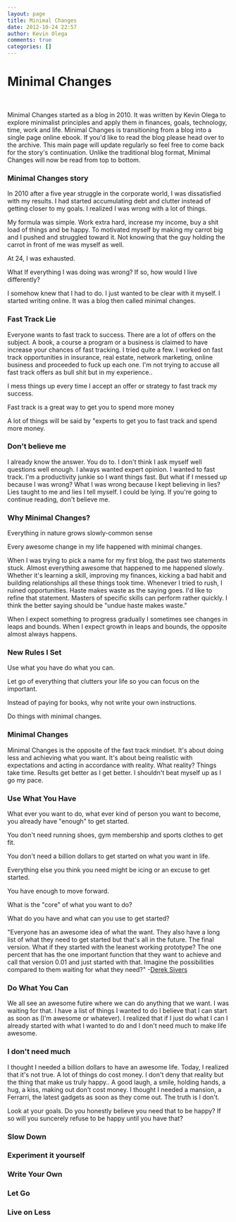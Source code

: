 ```yaml
---
layout: page
title: Minimal Changes
date: 2012-10-24 22:57
author: Kevin Olega
comments: true
categories: []
---
```

<h1 style="text-align: left;">Minimal Changes</h1>
&nbsp;
<div>
<p style="text-align: left;">Minimal Changes started as a blog in 2010. It was written by Kevin Olega to explore minimalist principles and apply them in finances, goals, technology, time, work and life. Minimal Changes is transitioning from a blog into a single page online ebook. If you'd like to read the blog please head over to the archive. This main page will update regularly so feel free to come back for the story's continuation. Unlike the traditional blog format, Minimal Changes will now be read from top to bottom.</p>

</div>
<h3 style="text-align: left;">Minimal Changes story</h3>
<p style="text-align: left;">In 2010 after a five year struggle in the corporate world, I was dissatisfied with my results. I had started accumulating debt and clutter instead of getting closer to my goals. I realized I was wrong with a lot of things.</p>
My formula was simple. Work extra hard, increase my income, buy a shit load of things and be happy. To motivated myself by making my carrot big and I pushed and struggled toward it. Not knowing that the guy holding the carrot in front of me was myself as well.

At 24, I was exhausted.

What If everything I was doing was wrong? If so, how would I live differently?

I somehow knew that I had to do. I just wanted to be clear with it myself. I started writing online. It was a blog then called minimal changes.
<div class="container">
<h3>Fast Track Lie</h3>
Everyone wants to fast track to success. There are a lot of offers on the subject. A book, a course a program or a business is claimed to have increase your chances of fast tracking. I tried quite a few. I worked on fast track opportunities in insurance, real estate, network marketing, online business and proceeded to fuck up each one. I'm not trying to accuse all fast track offers as bull shit but in my experience..
<div>

I mess things up every time I accept an offer or strategy to fast track my success.

</div>
<div>

Fast track is a great way to get you to spend more money

</div>
<div>

A lot of things will be said by "experts to get you to fast track and spend more money.

</div>
</div>
<div class="container">
<h3>Don't believe me</h3>
I already know the answer. You do to. I don't think I ask myself well questions well enough. I always wanted expert opinion. I wanted to fast track. I'm a productivity junkie so I want things fast. But what if I messed up because I was wrong? What I was wrong because I kept believing in lies? Lies taught to me and lies I tell myself. I could be lying. If you're going to continue reading, don't believe me.

</div>
<div class="container">
<h3>Why Minimal Changes?</h3>
Everything in nature grows slowly-common sense

Every awesome change in my life happened with minimal changes.

When I was trying to pick a name for my first blog, the past two statements stuck. Almost everything awesome that happened to me happened slowly. Whether it's learning a skill, improving my finances, kicking a bad habit and building relationships all these things took time. Whenever I tried to rush, I ruined opportunities. Haste makes waste as the saying goes. I'd like to refine that statement. Masters of specific skills can perform rather quickly. I think the better saying should be "undue haste makes waste."

When I expect something to progress gradually I sometimes see changes in leaps and bounds. When I expect growth in leaps and bounds, the opposite almost always happens.

</div>
<div class="container">
<h3>New Rules I Set</h3>
Use what you have do what you can.

Let go of everything that clutters your life so you can focus on the important.

Instead of paying for books, why not write your own instructions.

Do things with minimal changes.
<h3>Minimal Changes<span style="text-align: center;"> </span></h3>
Minimal Changes is the opposite of the fast track mindset. It's about doing less and achieving what you want. It's about being realistic with expectations and acting in accordance with reality. What reality? Things take time. Results get better as I get better. I shouldn't beat myself up as I go my pace.

</div>
<div class="container">
<h3>Use What You Have</h3>
What ever you want to do, what ever kind of person you want to become, you already have "enough" to get started.
<div>

You don't need running shoes, gym membership and sports clothes to get fit.

</div>
<div>

You don't need a billion dollars to get started on what you want in life.

</div>
<div>

Everything else you think you need might be icing or an excuse to get started.

</div>
<div>

You have enough to move forward.

</div>
<div>

What is the "core" of what you want to do?

</div>
<div>

What do you have and what can you use to get started?

</div>
<div>

"Everyone has an awesome idea of what the want. They also have a long list of what they need to get started but that's all in the future. The final version. What if they started with the leanest working prototype? The one percent that has the one important function that they want to achieve and call that version 0.01 and just started with that. Imagine the possibilities compared to them waiting for what they need?" -<a href="http://sivers.org">Derek Sivers</a>

</div>
</div>
<div class="container">
<h3>Do What You Can</h3>
We all see an awesome futire where we can do anything that we want. I was waiting for that. I have a list of things I wanted to do I believe that I can start as soon as (I'm awesome or whatever). I realized that if I just do what I can I already started with what I wanted to do and I don't need much to make life awesome.

</div>
<div class="container">
<h3>I don't need much</h3>
I thought I needed a billion dollars to have an awesome life. Today, I realized that it's not true. A lot of things do cost money. I don't deny that reality but the thing that make us truly happy.. A good laugh, a smile, holding hands, a hug, a kiss, making out don't cost money. I thought I needed a mansion, a Ferrarri, the latest gadgets as soon as they come out. The truth is I don't.
<div>

Look at your goals. Do you honestly believe you need that to be happy? If so will you suncerely refuse to be happy until you have that?

</div>
<div class="container">
<div>
<h3>Slow Down<span style="text-align: center;"> </span></h3>
</div>
</div>
<div class="container">
<h3>Experiment it yourself</h3>
</div>
<div class="container">
<h3>Write Your Own</h3>
</div>
<div class="container">
<h3>Let Go</h3>
</div>
<div class="container">
<h3>Live on Less</h3>
</div>
</div>
